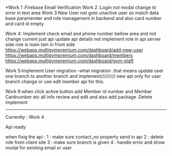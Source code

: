 *Work 1 :Firebase Email Verification 
Work 2 :Login not modal change to error in text area 
Work 3:New User not goto unactive user so match data base paramemter and 
role management in backend and also card number and card id empty 

Work 4: Implement check email and phone number bellow area and not change current just api update api details 
not implement role in api server side role is main tain in front side 
https://webaps.multigympremium.com/dashboard/add-new-user
https://webaps.multigympremium.com/dashboard/members
https://webaps.multigympremium.com/dashboard/gym-staff

Work 5:Implement User migration -what migration .that means update user one branch to another branch and implement/////////
new api only for user branch change or use edit member api for this.


Work 6:when click active button add Member id number and Member Cardnumber etc all info  review and edit and also add package .Delete implement

-------------------------------------------------------------------------
Currently : Work 4

Api ready 

when fixig the api :
1 : make sure contact_no property send in api 
2 : delete role from client site 
3 : make sure branch is given 
4 : handle error and show modal for existing email or user
